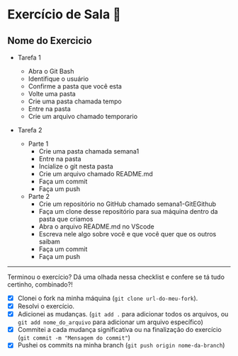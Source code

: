 # Exercício de Sala 🏫  

## Nome do Exercicio

- Tarefa 1
    * Abra o Git Bash
    * Identifique o usuário
    * Confirme a pasta que você esta
    * Volte uma pasta
    * Crie uma pasta chamada tempo
    * Entre na pasta
    * Crie um arquivo chamado temporario


- Tarefa 2
    * Parte 1
        * Crie uma pasta chamada semana1
        * Entre na pasta
        * Incialize o git nesta pasta
        * Crie um arquivo chamado README.md
        * Faça um commit
        * Faça um push
    * Parte 2
        * Crie um repositório no GitHub chamado semana1-GitEGithub
        * Faça um clone desse repositório para sua máquina dentro da pasta que criamos
        * Abra o arquivo README.md no VScode
        * Escreva nele algo sobre você e que você quer que os outros saibam
        * Faça um commit
        * Faça um push

---

Terminou o exercício? Dá uma olhada nessa checklist e confere se tá tudo certinho, combinado?!

- [X] Clonei o fork na minha máquina (`git clone url-do-meu-fork`).
- [X] Resolvi o exercício.
- [X] Adicionei as mudanças. (`git add .` para adicionar todos os arquivos, ou `git add nome_do_arquivo` para adicionar um arquivo específico)
- [X] Commitei a cada mudança significativa ou na finalização do exercício (`git commit -m "Mensagem do commit"`)
- [X] Pushei os commits na minha branch (`git push origin nome-da-branch`)
